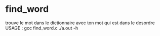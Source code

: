 # find_word
trouve le mot dans le dictionnaire avec ton mot qui est dans le desordre
USAGE :
gcc find_word.c
./a.out -h